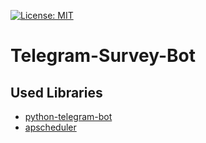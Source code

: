 [![License: MIT](https://img.shields.io/badge/License-MIT-yellow.svg)](https://opensource.org/licenses/MIT)
# Telegram-Survey-Bot




## Used Libraries
- [python-telegram-bot](https://github.com/python-telegram-bot/python-telegram-bot)
- [apscheduler](https://github.com/agronholm/apscheduler)
